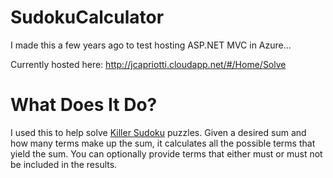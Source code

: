 SudokuCalculator
================
I made this a few years ago to test hosting ASP.NET MVC in Azure... 

Currently hosted here: http://jcapriotti.cloudapp.net/#/Home/Solve

What Does It Do?
================
I used this to help solve [Killer Sudoku](http://krazydad.com/killersudoku/) puzzles. Given a desired sum and how many terms make up the sum, it calculates all the possible terms that yield the sum. You can optionally provide terms that either must or must not be included in the results.
